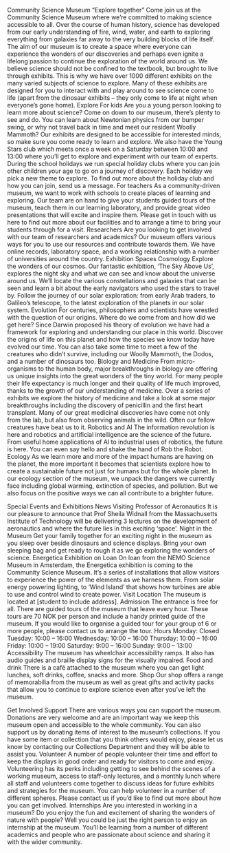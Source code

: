 
Community Science Museum
“Explore together”
Come join us at the Community Science Museum where we’re committed to making science accessible to all.
Over the course of human history, science has developed from our early understanding of fire, wind, water, and earth to exploring everything from galaxies far away to the very building blocks of life itself.
The aim of our museum is to create a space where everyone can experience the wonders of our discoveries and perhaps even ignite a lifelong passion to continue the exploration of the world around us.
We believe science should not be confined to the textbook, but brought to live through exhibits. This is why we have over 1000 different exhibits on the many varied subjects of science to explore. Many of these exhibits are designed for you to interact with and play around to see science come to life (apart from the dinosaur exhibits – they only come to life at night when everyone’s gone home).
Explore
For kids
Are you a young person looking to learn more about science? Come on down to our museum, there’s plenty to see and do.
You can learn about Newtonian physics from our bumper swing, or why not travel back in time and meet our resident Woolly Mammoth? Our exhibits are designed to be accessible for interested minds, so make sure you come ready to learn and explore.
We also have the Young Stars club which meets once a week on a Saturday between 10:00 and 13:00 where you’ll get to explore and experiment with our team of experts.
During the school holidays we run special holiday clubs where you can join other children your age to go on a journey of discovery. Each holiday we pick a new theme to explore. To find out more about the holiday club and how you can join, send us a message.
For teachers
As a community-driven museum, we want to work with schools to create places of learning and exploring. Our team are on hand to give your students guided tours of the museum, teach them in our learning laboratory, and provide great video presentations that will excite and inspire them.
Please get in touch with us here to find out more about our facilities and to arrange a time to bring your students through for a visit.
Researchers
Are you looking to get involved with our team of researchers and academics? Our museum offers various ways for you to use our resources and contribute towards them. We have online records, laboratory space, and a working relationship with a number of universities around the country.
Exhibition Spaces
Cosmology
Explore the wonders of our cosmos. Our fantastic exhibition, ‘The Sky Above Us’, explores the night sky and what we can see and know about the universe around us. We’ll locate the various constellations and galaxies that can be seen and learn a bit about the early navigators who used the stars to travel by.
Follow the journey of our solar exploration: from early Arab traders, to Galileo’s telescope, to the latest exploration of the planets in our solar system.
Evolution
For centuries, philosophers and scientists have wrestled with the question of our origins. Where do we come from and how did we get here? Since Darwin proposed his theory of evolution we have had a framework for exploring and understanding our place in this world.
Discover the origins of life on this planet and how the species we know today have evolved our time. You can also take some time to meet a few of the creatures who didn’t survive, including our Woolly Mammoth, the Dodos, and a number of dinosaurs too.
Biology and Medicine
From micro-organisms to the human body, major breakthroughs in biology are offering us unique insights into the great wonders of the tiny world. 
For many people their life expectancy is much longer and their quality of life much improved, thanks to the growth of our understanding of medicine. Over a series of exhibits we explore the history of medicine and take a look at some major breakthroughs including the discovery of penicillin and the first heart transplant. 
Many of our great medicinal discoveries have come not only from the lab, but also from observing animals in the wild. Often our fellow creatures have beat us to it.
Robotics and AI
The information revolution is here and robotics and artificial intelligence are the science of the future. From useful home applications of AI to industrial uses of robotics, the future is here. You can even say hello and shake the hand of Rob the Robot.
Ecology
As we learn more and more of the impact humans are having on the planet, the more important it becomes that scientists explore how to create a sustainable future not just for humans but for the whole planet.
In our ecology section of the museum, we unpack the dangers we currently face including global warming, extinction of species, and pollution. But we also focus on the positive ways we can all contribute to a brighter future.

Special Events and Exhibitions
News
Visiting Professor of Aeronautics
It is our pleasure to announce that Prof Sheila Widnall from the Massachusetts Institute of Technology will be delivering 3 lectures on the development of aeronautics and where the future lies in this exciting ‘space’.
Night in the Museum
Get your family together for an exciting night in the museum as you sleep over beside dinosaurs and science displays. Bring your own sleeping bag and get ready to rough it as we go exploring the wonders of science.
Energetica Exhibition on Loan
On loan from the NEMO Science Museum in Amsterdam, the Energetica exhibition is coming to the Community Science Museum. It’s a series of installations that allow visitors to experience the power of the elements as we harness them. From solar energy powering lighting, to ‘Wind Island’ that shows how turbines are able to use and control wind to create power.
Visit
Location
The museum is located at [student to include address].
Admission
The entrance is free for all. 
There are guided tours of the museum that leave every hour. These tours are 70 NOK per person and include a handy printed guide of the museum. 
If you would like to organise a guided tour for your group of 6 or more people, please contact us to arrange the tour.
Hours
Monday: Closed
Tuesday: 10:00 – 16:00
Wednesday: 10:00 – 16:00
Thursday: 10:00 – 16:00
Friday: 10:00 – 19:00
Saturday: 9:00 – 16:00
Sunday: 9:00 – 13:00
Accessibility
The museum has wheelchair accessibility ramps. It also has audio guides and braille display signs for the visually impaired.
Food and drink
There is a café attached to the museum where you can get light lunches, soft drinks, coffee, snacks and more.
Shop
Our shop offers a range of memorabilia from the museum as well as great gifts and activity packs that allow you to continue to explore science even after you’ve left the museum.

Get Involved
Support 
There are various ways you can support the museum. Donations are very welcome and are an important way we keep this museum open and accessible to the whole community. 
You can also support us by donating items of interest to the museum’s collections. If you have some item or collection that you think others would enjoy, please let us know by contacting our Collections Department and they will be able to assist you.
Volunteer
A number of people volunteer their time and effort to keep the displays in good order and ready for visitors to come and enjoy. Volunteering has its perks including getting to see behind the scenes of a working museum, access to staff-only lectures, and a monthly lunch where all staff and volunteers come together to discuss ideas for future exhibits and strategies for the museum.
You can help volunteer in a number of different spheres. Please contact us if you’d like to find out more about how you can get involved.
Internships
Are you interested in working in a museum? Do you enjoy the fun and excitement of sharing the wonders of nature with people? Well you could be just the right person to enjoy an internship at the museum.
You’ll be learning from a number of different academics and people who are passionate about science and sharing it with the wider community.
